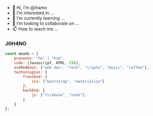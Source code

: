 - 👋 Hi, I’m @ihamo
- 👀 I’m interested in ...
- 🌱 I’m currently learning ...
- 💞️ I’m looking to collaborate on ...
- 📫 How to reach me ...

<!---
ihamo/ihamo is a ✨ special ✨ repository because its `README.md` (this file) appears on your GitHub profile.
You can click the Preview link to take a look at your changes.
--->




### J0H4NO

```javascript
const amado = {
    pronouns: "he" | "him",
    code: [Javascript, HTML, CSS],
    askMeAbout: ["web dev", "tech", "crypto", "music", "coffee"],
    technologies: {
        frontEnd: {
            css: ["bootstrap", "materialize"]
        },
        backEnd: {
            js: ["firebase", "node"]
        }        
    }
};
```


